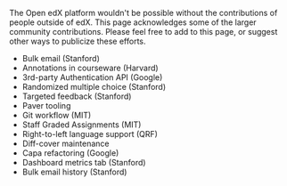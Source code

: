 The Open edX platform wouldn't be possible without the contributions of people outside of edX.  This page acknowledges some of the larger community contributions.  Please feel free to add to this page, or suggest other ways to publicize these efforts.

* Bulk email (Stanford)
* Annotations in courseware (Harvard)
* 3rd-party Authentication API (Google)
* Randomized multiple choice (Stanford)
* Targeted feedback (Stanford)
* Paver tooling
* Git workflow (MIT)
* Staff Graded Assignments (MIT)
* Right-to-left language support (QRF)
* Diff-cover maintenance
* Capa refactoring (Google)
* Dashboard metrics tab (Stanford)
* Bulk email history (Stanford)
